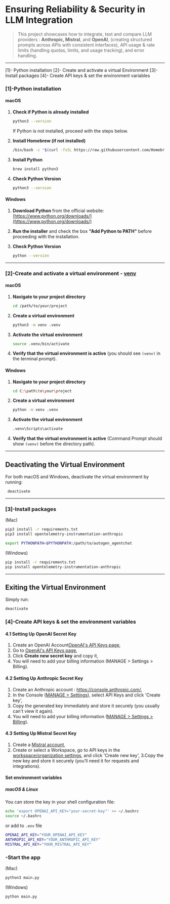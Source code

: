 # Ensuring Reliability & Security in LLM Integration


> This project showcases how to integrate, test and compare LLM 
> providers : **Anthropic, Mistral**, and **OpenAI**, (creating 
> structured prompts across APIs with consistent interfaces), API 
> usage & rate limits (handling quotas, limits, and usage tracking), 
> and error handling.
---

[1]- Python installation
[2]- Create and activate a virtual Environment
[3]- Install packages
[4]- Create API keys & set the environment variables 

### [1]-Python installation

#### macOS
1. **Check if Python is already installed**
   ```sh
   python3 --version
   ```
   If Python is not installed, proceed with the steps below.

2. **Install Homebrew (if not installed)**
   ```sh
   /bin/bash -c "$(curl -fsSL https://raw.githubusercontent.com/Homebrew/install/HEAD/install.sh)"
   ```

3. **Install Python**
   ```sh
   brew install python3
   ```

4. **Check Python Version**
   ```sh
   python3 --version
   ```

#### Windows
1. **Download Python** from the official website: [https://www.python.org/downloads/](https://www.python.org/downloads/)

2. **Run the installer** and check the box **"Add Python to PATH"** before proceeding with the installation.

3. **Check Python Version**
   ```sh
   python --version
   ```

---

### [2]-Create and activate a virtual environment - [venv](https://docs.python.org/3/library/venv.html)

#### macOS
1. **Navigate to your project directory**
   ```sh
   cd /path/to/your/project
   ```

2. **Create a virtual environment**
   ```sh
   python3 -m venv .venv
   ```

3. **Activate the virtual environment**
   ```sh
   source .venv/bin/activate
   ```

4. **Verify that the virtual environment is active** (you should see `(venv)` in the terminal prompt).

#### Windows
1. **Navigate to your project directory**
   ```sh
   cd C:\path\to\your\project
   ```

2. **Create a virtual environment**
   ```sh
   python -m venv .venv
   ```

3. **Activate the virtual environment**
   ```sh
   .venv\Scripts\activate
   ```

4. **Verify that the virtual environment is active** (Command Prompt should show `(venv)` before the directory path).

---

## Deactivating the Virtual Environment
For both macOS and Windows, deactivate the virtual environment by running:
```sh
 deactivate
```

---

### [3]-Install packages
(Mac)
```sh
pip3 install -r requirements.txt
pip3 install opentelemetry-instrumentation-anthropic

export PYTHONPATH=$PYTHONPATH:/path/to/autogen_agentchat
```

(Windows)
```sh
pip install -r requirements.txt
pip install opentelemetry-instrumentation-anthropic
```

---

## Exiting the Virtual Environment
Simply run:
```sh
deactivate
```

### [4]-Create API keys & set the environment variables 


#### 4.1 Setting Up OpenAI Secret Key  
1. Create an OpenAI Account[OpenAI's API Keys page](https://platform.openai.com/signup/),
2. Go to [OpenAI's API Keys page](https://platform.openai.com/settings/organization/api-keys),
3. Click **Create new secret key** and copy it, 
4. You will need to add your billing information (MANAGE > Settings > Billing).  

#### 4.2 Setting Up Anthropic Secret Key  
1. Create an Anthropic account : https://console.anthropic.com/,
2. In the Console ([MANAGE > Settings](https://console.anthropic.com/settings/keys)), select API Keys and click 'Create key',
3. Copy the generated key immediately and store it securely (you usually can't view it again).
4. You will need to add your billing information ([MANAGE > Settings > Billing](https://console.anthropic.com/settings/billing)).

#### 4.3 Setting Up Mistral Secret Key  
1. Create a [Mistral account](https://console.mistral.ai/),
2. Create or select a Workspace, go to API keys in the [workspace/organization settings](https://console.mistral.ai/api-keys), and click 'Create new key',
3.Copy the new key and store it securely (you’ll need it for requests and integrations).

#### Set environment variables 

##### macOS & Linux  
You can store the key in your shell configuration file:  

```sh
echo 'export OPENAI_API_KEY="your-secret-key"' >> ~/.bashrc
source ~/.bashrc
````

or add to `.env` file

```sh
OPENAI_API_KEY="YOUR_OPENAI_API_KEY"
ANTHROPIC_API_KEY="YOUR_ANTHROPIC_API_KEY"
MISTRAL_API_KEY="YOUR_MISTRAL_API_KEY"

```

### -Start the app
(Mac)
```sh
python3 main.py
```

(Windows)
```sh
python main.py
```

